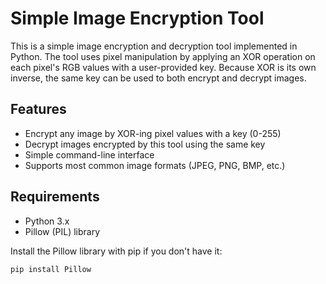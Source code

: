 # Simple Image Encryption Tool

This is a simple image encryption and decryption tool implemented in Python. The tool uses pixel manipulation by applying an XOR operation on each pixel's RGB values with a user-provided key. Because XOR is its own inverse, the same key can be used to both encrypt and decrypt images.

## Features

- Encrypt any image by XOR-ing pixel values with a key (0-255)
- Decrypt images encrypted by this tool using the same key
- Simple command-line interface
- Supports most common image formats (JPEG, PNG, BMP, etc.)

## Requirements

- Python 3.x
- Pillow (PIL) library

Install the Pillow library with pip if you don't have it:

```bash
pip install Pillow
